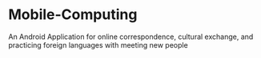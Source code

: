 # Mobile-Computing

An Android Application for online correspondence, cultural exchange, and practicing foreign
languages with meeting new people

